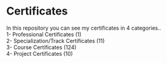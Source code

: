 # Certificates
In this repository you can see my certificates in 4 categories..<br>
1- Professional Certificates  (1) <br>
2- Specialization/Track Certificates  (11)<br>
3- Course Certificates  (124) <br>
4- Project Certificates  (10)
